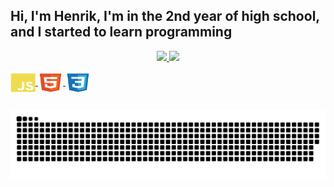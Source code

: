 ## Hi, I'm Henrik, I'm in the 2nd year of high school, and I started to learn programming

<div align="center">
  <a href="https://github.com/Henrik-0">
  <img height="180px" src="https://github-readme-stats.vercel.app/api?username=Henrik-0&show_icons=true&theme=synthwave&include_all_commits=true&count_private=true"/>
  <img height="180px" src="https://github-readme-stats.vercel.app/api/top-langs/?username=Henrik-0&layout=compact&langs_count=7&theme=synthwave"/>
</div>

<div style="display: inline_block"><br>
  <img align="center" alt="Henrik-Js" height="30" width="40" src="https://raw.githubusercontent.com/devicons/devicon/master/icons/javascript/javascript-plain.svg">
  <img align="center" alt="Henrik-HTML" height="30" width="40" src="https://raw.githubusercontent.com/devicons/devicon/master/icons/html5/html5-original.svg">
  <img align="center" alt="Henrik-CSS" height="30" width="40" src="https://raw.githubusercontent.com/devicons/devicon/master/icons/css3/css3-original.svg">
</div>

  ##
  
  ![Snake animation](https://github.com/Henrik-0/Henrik-0/blob/output/github-contribution-grid-snake.svg)
